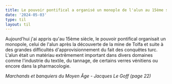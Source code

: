 ```yaml
---
title: Le pouvoir pontifical a organisé un monople de l'alun au 15ème siecle
date: '2024-05-03'
type: til
layout: til
---
```

Aujourd'hui j'ai appris qu'au 15ème siècle, le pouvoir pontifical organisait un monopole, celui de l'alun après la découverte de la mine de Tolfa et suite à des grandes difficultés d'approvisionnement du fait des conquêtes turc. L'alun était un matériau extrêmement important dans divers domaines comme l'industrie du textile, du tannage, de certains verres vénitiens ou encore dans la pharmacologie.

*Marchands et banquiers du Moyen Âge - Jacques Le Goff (page 22)*
